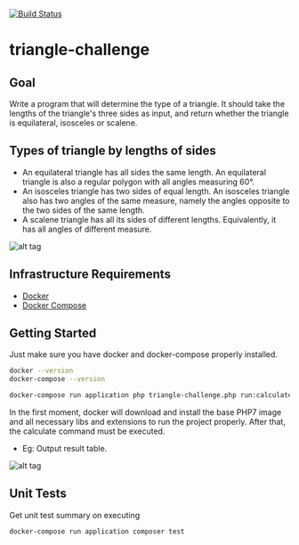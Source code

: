 [![Build Status](https://travis-ci.com/rsilveira65/triangle-challenge.svg?token=z2yf7ZpVZudwz9Cxdor9&branch=master)](https://travis-ci.com/rsilveira65/triangle-challenge)

# triangle-challenge

## Goal

Write a program that will determine the type of a triangle. It should take the lengths of the triangle's three sides as input, and return whether the triangle is equilateral, isosceles or scalene.

## Types of triangle by lengths of sides

- An equilateral triangle has all sides the same length. An equilateral triangle is also a regular polygon with all angles measuring 60°.
- An isosceles triangle has two sides of equal length. An isosceles triangle also has two angles of the same measure, namely the angles opposite to the two sides of the same length.
- A scalene triangle has all its sides of different lengths. Equivalently, it has all angles of different measure.

![alt tag](https://2.bp.blogspot.com/-9aI6coFWyf8/Uj721_acrfI/AAAAAAAAF60/w0l9iyaas5w/s1600/Triangle+sides.png)

## Infrastructure Requirements

- [Docker](https://docs.docker.com/install/)
- [Docker Compose](https://docs.docker.com/compose/install/)


## Getting Started
Just make sure you have docker and docker-compose properly installed.
```sh
docker --version
docker-compose --version
```

```sh
docker-compose run application php triangle-challenge.php run:calculate --sideA=12 --sideB=22 --sideC=12
```

In the first moment, docker will download and install the base PHP7 image and all necessary libs and extensions to run the project properly. After that, the calculate command must be executed.

- Eg: Output result table.

![alt tag](https://i.imgur.com/RjvFC2w.png)

## Unit Tests
Get unit test summary on executing

```sh
docker-compose run application composer test
```